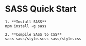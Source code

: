 
# SASS Quick Start

    1. **Install SASS**
    npm install -g sass

    2. **Compile SASS to CSS**  
    sass sass/style.scss sass/style.css

